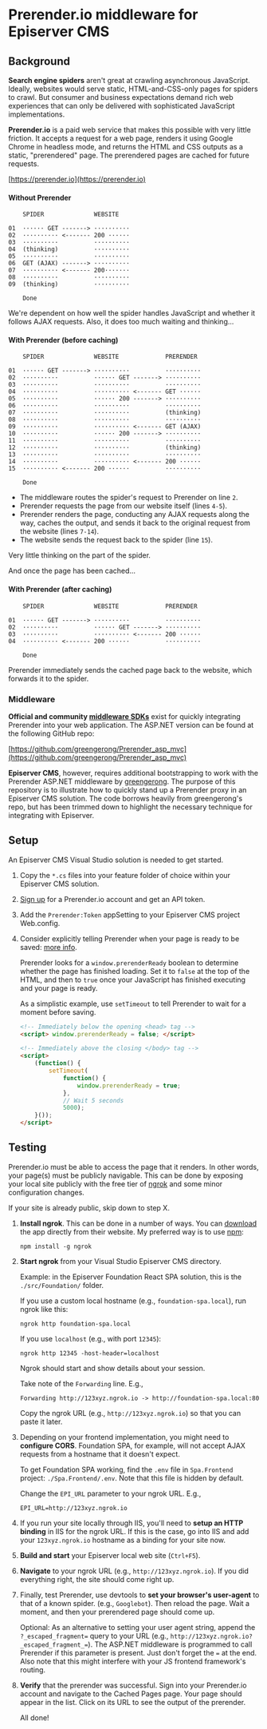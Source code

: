 ﻿# Prerender.io middleware for Episerver CMS

## Background

**Search engine spiders** aren't great at crawling asynchronous JavaScript. 
Ideally, websites would serve static, HTML-and-CSS-only pages for spiders to 
crawl. But consumer and business expectations demand rich web experiences that 
can only be delivered with sophisticated JavaScript implementations. 

**Prerender.io** is a paid web service that makes this 
possible with very little friction. It accepts a request for a web page, 
renders it using Google Chrome in headless mode, and returns the HTML and CSS 
outputs as a static, "prerendered" page. The prerendered pages are cached for 
future requests.

[https://prerender.io](https://prerender.io)

#### Without Prerender

```
    SPIDER              WEBSITE   
   
01  ······ GET -------> ··········
02  ·········· <------- 200 ······
03  ··········          ··········
04  (thinking)          ··········
05  ··········          ··········
06  GET (AJAX) -------> ··········
07  ·········· <------- 200·······
08  ··········          ··········
09  (thinking)          ··········

    Done

```

We're dependent on how well the spider handles JavaScript and whether it follows AJAX 
requests. Also, it does too much waiting and thinking... 

#### With Prerender (before caching)

```
    SPIDER              WEBSITE             PRERENDER 
  
01  ······ GET -------> ··········          ··········
02  ··········          ······ GET -------> ··········
03  ··········          ··········          ··········
04  ··········          ·········· <------- GET ······
05  ··········          ······ 200 -------> ··········
06  ··········          ··········          ··········
07  ··········          ··········          (thinking)
08  ··········          ··········          ··········
09  ··········          ·········· <------- GET (AJAX)
10  ··········          ······ 200 -------> ··········
11  ··········          ··········          ··········
12  ··········          ··········          (thinking)
13  ··········          ··········          ··········
14  ··········          ·········· <------- 200 ······
15  ·········· <------- 200 ······          ··········
  
    Done
```

- The middleware routes the spider's request to Prerender on line `2`.
- Prerender requests the page from our website itself (lines `4-5`).
- Prerender renders the page, conducting any AJAX requests along the way, caches the 
  output, and sends it back to the original request from the website (lines `7-14`).
- The website sends the request back to the spider (line `15`).

Very little thinking on the part of the spider. 

And once the page has been cached... 

#### With Prerender (after caching)

```
    SPIDER              WEBSITE             PRERENDER 
    
01  ······ GET -------> ··········          ··········
02  ··········          ······ GET -------> ··········
03  ··········          ·········· <------- 200 ······
04  ·········· <------- 200 ······          ··········
    
    Done
```

Prerender immediately sends the cached page back to the website, which forwards it to the 
spider. 


### Middleware

**Official and community 
[middleware SDKs](https://prerender.io/documentation/install-middleware)**
exist for quickly integrating Prerender into your web application. The 
ASP.NET version can be found at the following GitHub repo:

[https://github.com/greengerong/Prerender_asp_mvc](https://github.com/greengerong/Prerender_asp_mvc)

**Episerver CMS**, however, requires additional bootstrapping to work with the 
Prerender ASP.NET middleware by [greengerong](https://github.com/greengerong). 
The purpose of this repository is to illustrate how to quickly stand up a 
Prerender proxy in an Episerver CMS solution. The code borrows heavily from 
greengerong's repo, but has been trimmed down to highlight the necessary 
technique for integrating with Episerver.

## Setup

An Episerver CMS Visual Studio solution is needed to get started. 

1. Copy the `*.cs` files into your feature folder of choice within your Episerver CMS 
solution. 

2. [Sign up](https://prerender.io/signup) for a Prerender.io account and get an API token.

3. Add the `Prerender:Token` appSetting to your Episerver CMS project Web.config.

4. Consider explicitly telling Prerender when your page is ready to be saved: 
[more info](https://prerender.io/documentation/best-practices).

    Prerender looks for a `window.prerenderReady` boolean to determine whether the page 
    has finished loading. Set it to `false` at the top of the HTML, and then to `true` 
    once your JavaScript has finished executing and your page is ready. 

    As a simplistic example, use `setTimeout` to tell Prerender to wait for a moment 
    before saving.

    
    ```html
    <!-- Immediately below the opening <head> tag -->
    <script> window.prerenderReady = false; </script>
    ```

    ```html
    <!-- Immediately above the closing </body> tag -->
    <script>
        (function() {
            setTimeout(
                function() {
                    window.prerenderReady = true;
                },
                // Wait 5 seconds
                5000);
        }());
    </script>
    ```

## Testing

Prerender.io must be able to access the page that it renders. In other words, your page(s) 
must be publicly navigable. This can be done by exposing your local site publicly  with the 
free tier of [ngrok](https://ngrok.com) and some minor configuration changes. 

If your site is already public, skip down to step X.

1. **Install ngrok**. This can be done in a number of ways. You can 
[download](https://ngrok.com/download) the app directly from their website. My preferred 
way is to use [npm](https://www.npmjs.com/package/ngrok):
    ```
    npm install -g ngrok
    ```

2. **Start ngrok** from your Visual Studio Episerver CMS directory. 

    Example: in the Episerver Foundation React SPA solution, this is the 
    `./src/Foundation/` folder. 
   
    If you use a custom local hostname (e.g., `foundation-spa.local`), run ngrok like this:
    ```
    ngrok http foundation-spa.local
    ```

    If you use `localhost` (e.g., with port `12345`):
    ```
    ngrok http 12345 -host-header=localhost
    ```

    Ngrok should start and show details about your session. 

    Take note of the `Forwarding` line. E.g., 
    ```
    Forwarding http://123xyz.ngrok.io -> http://foundation-spa.local:80
    ```

    Copy the ngrok URL (e.g., `http://123xyz.ngrok.io`) so that you can paste it later. 

3. Depending on your frontend implementation, you might need to **configure CORS**.
Foundation SPA, for example, will not accept AJAX requests from a hostname that it doesn't 
expect. 

    To get Foundation SPA working, find the `.env` file in `Spa.Frontend` project:
    `./Spa.Frontend/.env`. Note that this file is hidden by default.

    Change the `EPI_URL` parameter to your ngrok URL. E.g., 
    ```
    EPI_URL=http://123xyz.ngrok.io
    ```

4. If you run your site locally through IIS, you'll need to **setup an HTTP binding** in 
IIS for the ngrok URL. If this is the case, go into IIS and add your `123xyz.ngrok.io` 
hostname as a binding for your site now.

5. **Build and start** your Episerver local web site (`Ctrl+F5`).

6. **Navigate** to your ngrok URL (e.g., `http://123xyz.ngrok.io`). If you did everything
right, the site should come right up. 

7. Finally, test Prerender, use devtools to **set your browser's user-agent** to that of a 
known spider. (e.g., `Googlebot`). Then reload the page. Wait a moment, and then your 
prerendered page should come up. 

    Optional: As an alternative to setting your user agent string, append the 
    `?_escaped_fragment=` query to your URL (e.g., 
    `http://123xyz.ngrok.io?_escaped_fragment_=`). The ASP.NET middleware is 
    programmed to call Prerender if this parameter is present. Just don't forget the `=` 
    at the end. Also note that this might interfere with your JS frontend framework's 
    routing.

8. **Verify** that the prerender was successful. Sign into your Prerender.io account and 
navigate to the Cached Pages page. Your page should appear in the list. Click on its URL 
to see the output of the prerender. 

    All done!
